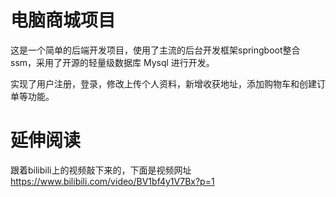 # 电脑商城项目
这是一个简单的后端开发项目，使用了主流的后台开发框架springboot整合ssm，采用了开源的轻量级数据库 Mysql 进行开发。


实现了用户注册，登录，修改上传个人资料，新增收获地址，添加购物车和创建订单等功能。

# 延伸阅读
跟着bilibili上的视频敲下来的，下面是视频网址
https://www.bilibili.com/video/BV1bf4y1V7Bx?p=1
